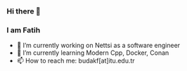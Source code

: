 ### Hi there 👋
### I am Fatih 

- 🔭 I’m currently working on Nettsi as a software engineer
- 🌱 I’m currently learning Modern Cpp, Docker, Conan
- 📫 How to reach me: budakf[at]itu.edu.tr
